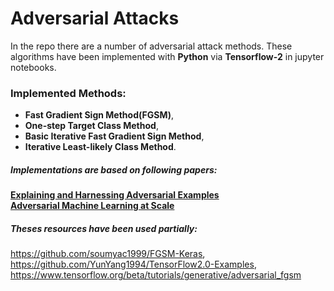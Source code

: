 # Adversarial Attacks
In the repo there are a number of adversarial attack methods. These algorithms have been implemented with __Python__ via __Tensorflow-2__ in jupyter notebooks.

### Implemented Methods: 
* __Fast Gradient Sign Method(FGSM)__,  
* __One-step Target Class Method__,
* __Basic Iterative Fast Gradient Sign Method__,
* __Iterative Least-likely Class Method__.




##### Implementations are based on following papers:  
[__Explaining and Harnessing Adversarial Examples__](https://arxiv.org/abs/1412.6572)  
[__Adversarial Machine Learning at Scale__](https://arxiv.org/abs/1611.01236)




##### Theses resources have been used partially:  
https://github.com/soumyac1999/FGSM-Keras,  
https://github.com/YunYang1994/TensorFlow2.0-Examples,  
https://www.tensorflow.org/beta/tutorials/generative/adversarial_fgsm
